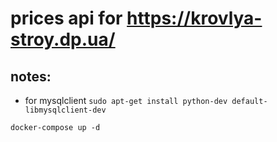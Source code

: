 # prices api for https://krovlya-stroy.dp.ua/

## notes:
 - for mysqlclient
`sudo apt-get install python-dev default-libmysqlclient-dev`

`docker-compose up -d`
